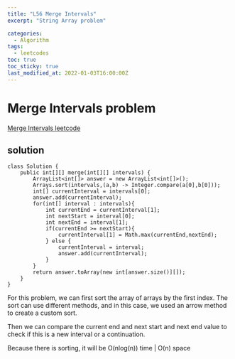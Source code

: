 ```yaml
---
title: "L56 Merge Intervals"
excerpt: "String Array problem"

categories:
  - Algorithm
tags:
  - leetcodes
toc: true
toc_sticky: true
last_modified_at: 2022-01-03T16:00:00Z
---
```


# Merge Intervals problem 

[Merge Intervals leetcode](https://leetcode.com/problems/merge-intervals/)

## solution

```
class Solution {
    public int[][] merge(int[][] intervals) {
        ArrayList<int[]> answer = new ArrayList<int[]>();
		Arrays.sort(intervals,(a,b) -> Integer.compare(a[0],b[0]));
		int[] currentInterval = intervals[0];
		answer.add(currentInterval);
        for(int[] interval : intervals){
            int currentEnd = currentInterval[1];
            int nextStart = interval[0];
            int nextEnd = interval[1];
            if(currentEnd >= nextStart){
                currentInterval[1] = Math.max(currentEnd,nextEnd);
            } else {
                currentInterval = interval;
                answer.add(currentInterval);
            }
        }
        return answer.toArray(new int[answer.size()][]); 
    }
}
```
For this problem, we can first sort the array of arrays by the first index. The sort can use different methods, and in this case, we used an arrow method to create a custom sort. 

Then we can compare the current end and next start and next end value to check if this is a new interval or a continuation.

Because there is sorting, it will be O(nlog(n)) time | O(n) space